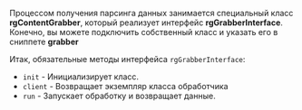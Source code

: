 Процессом получения парсинга данных занимается специальный класс **rgContentGrabber**, который реализует интерфейс **rgGrabberInterface**.
Конечно, вы можете подключить собственный класс и указать его в сниппете **grabber**

Итак, обязательные методы интерфейса `rgGrabberInterface`:

* `init` - Инициализирует класс.
* `client` - Возвращает экземпляр класса обработчика
* `run` - Запускает обработку и возвращает данные.
